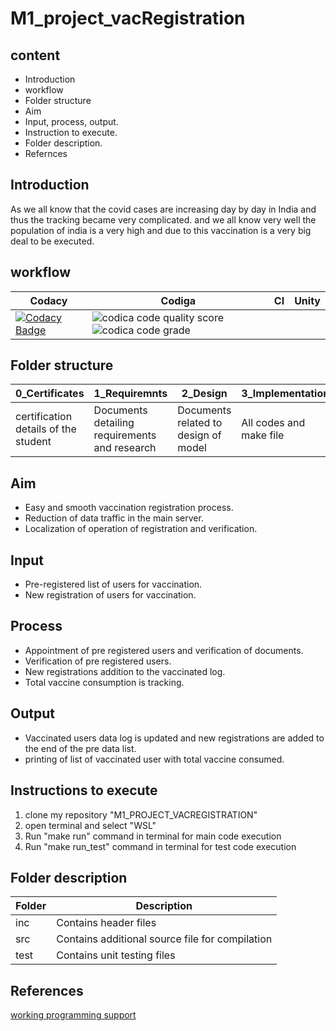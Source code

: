 # M1_project_vacRegistration
## content
* Introduction
* workflow
* Folder structure
* Aim
* Input, process, output.
* Instruction to execute.
* Folder description.
* Refernces

## Introduction
As we all know that the covid cases are increasing day by day in India and thus the tracking became very complicated. and we all know very well the population of india is a very high and due to this vaccination is a very big deal to be executed.

## workflow 
| Codacy | Codiga | CI | Unity |
| --- | --- | --- | --- |
|[![Codacy Badge](https://app.codacy.com/project/badge/Grade/8f714b3f43564efb9d2fca62de1d50f0)](https://www.codacy.com/gh/divyanshsaxena521/M1_project_vacRegistration/dashboard?utm_source=github.com&amp;utm_medium=referral&amp;utm_content=divyanshsaxena521/M1_project_vacRegistration&amp;utm_campaign=Badge_Grade)|![codica code quality score](https://api.codiga.io/project/30942/score/svg)![codica code grade](https://api.codiga.io/project/30942/status/svg)|

## Folder structure
| 0_Certificates | 1_Requiremnts | 2_Design | 3_Implementation | 4_TestplanAndOutput | 5_Report | 6_ImagesAndVideos | 7_Others |
| --- | --- | --- | --- | --- | --- | --- | --- |
| certification details of the student | Documents detailing requirements and research | Documents related to design of model | All codes and make file | test plans with requirements | summary of all the folders | screenshots of working projects | refrences and supporting documents |

## Aim
* Easy and smooth vaccination registration process.
* Reduction of data traffic in the main server.
* Localization of operation of registration and verification.
## Input
* Pre-registered list of users for vaccination.
* New registration of users for vaccination.
## Process
* Appointment of pre registered users and verification of documents.
* Verification of pre registered users.
* New registrations addition to the vaccinated log.
* Total vaccine consumption is tracking.
## Output
* Vaccinated users data log is updated and new registrations are added to the end of the pre data list.
* printing of list of vaccinated user with total vaccine consumed.

 ## Instructions to execute
1. clone my repository "M1_PROJECT_VACREGISTRATION"
2. open terminal and select "WSL"
3. Run "make run" command in terminal for main code execution
4. Run "make run_test" command in terminal for test code execution

## Folder description
| Folder | Description |
| --- | --- |
| inc | Contains header files |
| src | Contains additional source file for compilation |
| test | Contains unit testing files 


## References
[working ](https://youtu.be/ddYg9wd4BD0)
[programming support](https://www.upgrad.com/blog/c-projects-on-github-for-programmers/)